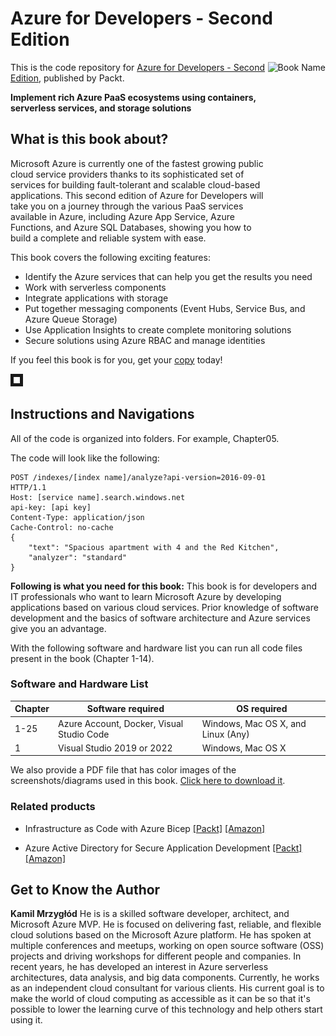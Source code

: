 # Azure for Developers - Second Edition

<a href="https://www.packtpub.com/product/azure-for-developers/9781803240091"><img src="https://images-na.ssl-images-amazon.com/images/I/41lydfdkWGL._SX403_BO1,204,203,200_.jpg" alt="Book Name" height="256px" align="right"></a>

This is the code repository for [Azure for Developers - Second Edition](https://www.packtpub.com/product/azure-for-developers/9781803240091), published by Packt.

**Implement rich Azure PaaS ecosystems using containers, serverless services, and storage solutions**

## What is this book about?
Microsoft Azure is currently one of the fastest growing public cloud service providers thanks to its sophisticated set of services for building fault-tolerant and scalable cloud-based applications.
This second edition of Azure for Developers will take you on a journey through the various PaaS services available in Azure, including Azure App Service, Azure Functions, and Azure SQL Databases, showing you how to build a complete and reliable system with ease.

This book covers the following exciting features: 
* Identify the Azure services that can help you get the results you need
* Work with serverless components
* Integrate applications with storage
* Put together messaging components (Event Hubs, Service Bus, and Azure Queue Storage)
* Use Application Insights to create complete monitoring solutions
* Secure solutions using Azure RBAC and manage identities

If you feel this book is for you, get your [copy](https://www.amazon.com/Azure-Developers-ecosystems-containers-serverless-dp-1803240091/dp/1803240091/ref=dp_ob_title_bk) today!

<a href="https://www.packtpub.com/?utm_source=github&utm_medium=banner&utm_campaign=GitHubBanner"><img src="https://raw.githubusercontent.com/PacktPublishing/GitHub/master/GitHub.png" alt="https://www.packtpub.com/" border="5" /></a>

## Instructions and Navigations
All of the code is organized into folders. For example, Chapter05.

The code will look like the following:
```
POST /indexes/[index name]/analyze?api-version=2016-09-01
HTTP/1.1
Host: [service name].search.windows.net
api-key: [api key]
Content-Type: application/json
Cache-Control: no-cache
{
    "text": "Spacious apartment with 4 and the Red Kitchen",
    "analyzer": "standard"
}
```

**Following is what you need for this book:**
This book is for developers and IT professionals who want to learn Microsoft Azure by developing applications based on various cloud services. Prior knowledge of software development and the basics of software architecture and Azure services give you an advantage.

With the following software and hardware list you can run all code files present in the book (Chapter 1-14).

### Software and Hardware List

| Chapter  | Software required                                      | OS required                       |
| -------- | -------------------------------------------------------| ----------------------------------|
| 1-25     | Azure Account, Docker, Visual Studio Code              | Windows, Mac OS X, and Linux (Any)|
| 1        | Visual Studio 2019 or 2022                             | Windows, Mac OS X                 |



We also provide a PDF file that has color images of the screenshots/diagrams used in this book. [Click here to download it](https://packt.link/IPgBV).

### Related products <Other books you may enjoy>
* Infrastructure as Code with Azure Bicep [[Packt]](https://www.packtpub.com/product/infrastructure-as-code-with-azure-bicep/9781801813747) [[Amazon]](https://www.amazon.com/Infrastructure-Code-Azure-Bicep-complexities/dp/1801813744/)

* Azure Active Directory for Secure Application Development [[Packt]](https://www.packtpub.com/product/azure-active-directory-for-secure-application-development/9781838646509) [[Amazon]](https://www.amazon.com/Active-Directory-Secure-Application-Development/dp/1838646507)

## Get to Know the Author
**Kamil Mrzygłód**
He is is a skilled software developer, architect, and Microsoft Azure MVP. He is focused on delivering fast, reliable, and flexible cloud solutions based on the Microsoft Azure platform. He has spoken at multiple conferences and meetups, working on open source software (OSS) projects and driving workshops for different people and companies. In recent years, he has developed an interest in Azure serverless architectures, data analysis, and big data components. Currently, he works as an independent cloud consultant for various clients. His current goal is to make the world of cloud computing as accessible as it can be so that it's possible to lower the learning curve of this technology and help others start using it.

